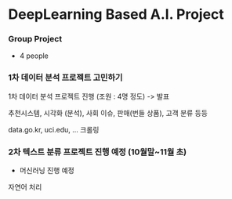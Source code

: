 # DeepLearning Based A.I. Project

### Group Project 

- 4 people

### 1차 데이터 분석 프로젝트 고민하기

1차 데이터 분석 프로젝트 진행 (조원 : 4명 정도) -> 발표

추천시스템, 시각화 (분석), 사회 이슈, 판매(번들 상품), 고객 분류 등등

data.go.kr, uci.edu, ... 크롤링

### 2차 텍스트 분류 프로젝트 진행 예정 (10월말~11월 초) 

- 머신러닝 진행 예정

자연어 처리 

